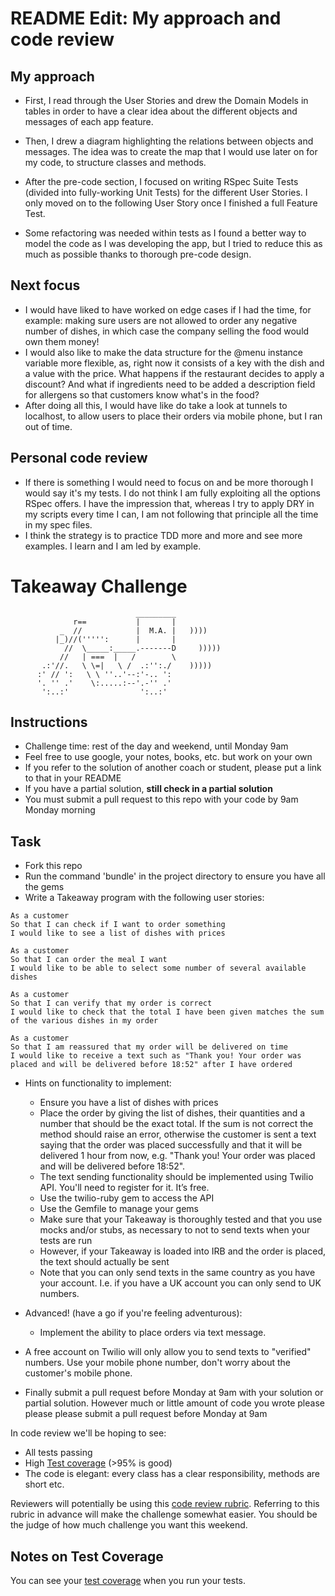 README Edit: My approach and code review
=================

My approach
---------
* First, I read through the User Stories and drew the Domain Models in tables in order to have a clear idea about the different objects and messages of each app feature.
* Then, I drew a diagram highlighting the relations between objects and messages. The idea was to create the map that I would use later on for my code, to structure classes and methods.

* After the pre-code section, I focused on writing RSpec Suite Tests (divided into fully-working Unit Tests) for the different User Stories. I only moved on to the following User Story once I finished a full Feature Test.
* Some refactoring was needed within tests as I found a better way to model the code as I was developing the app, but I tried to reduce this as much as possible thanks to thorough pre-code design.

Next focus
---------

* I would have liked to have worked on edge cases if I had the time, for example: making sure users are not allowed to order any negative number of dishes, in which case the company selling the food would own them money!
* I would also like to make the data structure for the @menu instance variable more flexible, as, right now it consists of a key with the dish and a value with the price. What happens if the restaurant decides to apply a discount? And what if ingredients need to be added a description field for allergens so that customers know what's in the food?
* After doing all this, I would have like do take a look at tunnels to localhost, to allow users to place their orders via mobile phone, but I ran out of time.


Personal code review
---------

* If there is something I would need to focus on and be more thorough I would say it's my tests. I do not think I am fully exploiting all the options RSpec offers. I have the impression that, whereas I try to apply DRY in my scripts every time I can, I am not following that principle all the time in my spec files.
* I think the strategy is to practice TDD more and more and see more examples. I learn and I am led by example.


Takeaway Challenge
==================
```
                            _________
              r==           |       |
           _  //            |  M.A. |   ))))
          |_)//(''''':      |       |
            //  \_____:_____.-------D     )))))
           //   | ===  |   /        \
       .:'//.   \ \=|   \ /  .:'':./    )))))
      :' // ':   \ \ ''..'--:'-.. ':
      '. '' .'    \:.....:--'.-'' .'
       ':..:'                ':..:'

 ```

Instructions
-------

* Challenge time: rest of the day and weekend, until Monday 9am
* Feel free to use google, your notes, books, etc. but work on your own
* If you refer to the solution of another coach or student, please put a link to that in your README
* If you have a partial solution, **still check in a partial solution**
* You must submit a pull request to this repo with your code by 9am Monday morning

Task
-----

* Fork this repo
* Run the command 'bundle' in the project directory to ensure you have all the gems
* Write a Takeaway program with the following user stories:

```
As a customer
So that I can check if I want to order something
I would like to see a list of dishes with prices

As a customer
So that I can order the meal I want
I would like to be able to select some number of several available dishes

As a customer
So that I can verify that my order is correct
I would like to check that the total I have been given matches the sum of the various dishes in my order

As a customer
So that I am reassured that my order will be delivered on time
I would like to receive a text such as "Thank you! Your order was placed and will be delivered before 18:52" after I have ordered
```

* Hints on functionality to implement:
  * Ensure you have a list of dishes with prices
  * Place the order by giving the list of dishes, their quantities and a number that should be the exact total. If the sum is not correct the method should raise an error, otherwise the customer is sent a text saying that the order was placed successfully and that it will be delivered 1 hour from now, e.g. "Thank you! Your order was placed and will be delivered before 18:52".
  * The text sending functionality should be implemented using Twilio API. You'll need to register for it. It’s free.
  * Use the twilio-ruby gem to access the API
  * Use the Gemfile to manage your gems
  * Make sure that your Takeaway is thoroughly tested and that you use mocks and/or stubs, as necessary to not to send texts when your tests are run
  * However, if your Takeaway is loaded into IRB and the order is placed, the text should actually be sent
  * Note that you can only send texts in the same country as you have your account. I.e. if you have a UK account you can only send to UK numbers.

* Advanced! (have a go if you're feeling adventurous):
  * Implement the ability to place orders via text message.

* A free account on Twilio will only allow you to send texts to "verified" numbers. Use your mobile phone number, don't worry about the customer's mobile phone.
* Finally submit a pull request before Monday at 9am with your solution or partial solution.  However much or little amount of code you wrote please please please submit a pull request before Monday at 9am


In code review we'll be hoping to see:

* All tests passing
* High [Test coverage](https://github.com/makersacademy/course/blob/master/pills/test_coverage.md) (>95% is good)
* The code is elegant: every class has a clear responsibility, methods are short etc.

Reviewers will potentially be using this [code review rubric](docs/review.md).  Referring to this rubric in advance will make the challenge somewhat easier.  You should be the judge of how much challenge you want this weekend.

Notes on Test Coverage
------------------

You can see your [test coverage](https://github.com/makersacademy/course/blob/master/pills/test_coverage.md) when you run your tests.
